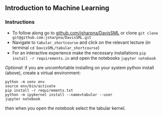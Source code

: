 ## Introduction to Machine Learning

### Instructions
- To follow along go to [github.com/jsharpna/DavisSML](https://github.com/jsharpna/DavisSML) or clone `git clone git@github.com:jsharpna/DavisSML.git`
- Navigate to `tabular_shortcourse` and click on the relevant lecture (in terminal `cd DavisSML/tabular_shortcourse`)
- For an interactive experience make the necessary installations `pip install -r requirements.in` and open the notebooks `jupyter notebook`

*Optional*: if you are uncomfortable installing on your system python install (above), create a virtual environment: 
```
python -m venv env
source env/bin/activate
pip install -r requirements.txt
python -m ipykernel install --name=tabular --user
jupyter notebook
```
then when you open the notebook select the tabular kernel.



